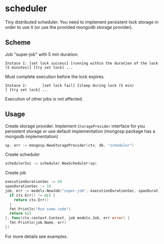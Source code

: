 # scheduler

Tiny distributed scheduler.
You need to implement persistent lock storage in order to use it (or use the provided mongodb storage provider).

## Scheme

Job "super-job" with 5 min duration:

```
Instace 1: [set lock success] [running within the duration of the lock (5 minutes)] [try set lock] ...
```

Must complete execution before the lock expires.

```
Instace 2:       [set lock fail] [sleep during lock (5 min)                       ] [try set lock] ...
```

Execution of other jobs is not affected.

## Usage

Create storage provider. Implement `StorageProvider` interface for you persistent storage or use default implementation (mongosp package has a mongodb implementation)

```go
sp, err := mongosp.NewStorageProvider(ctx, db, "scheduler")
```

Create scheduler

```go
schedulerSvc := scheduler.NewScheduler(sp)
```

Create job

```go
executionDurationSec := 60
spanDurationSec := 10
job, err := models.NewJob("super-job", executionDurationSec, spanDurationSec, func(ctx context.Context, job models.Job) error {
  if ctx.Err() != nil {
    return ctx.Err()
  } 
  fmt.Println("Run some code")
  return nil
}, func(ctx context.Context, job models.Job, err error) {
  fmt.Println(job.Name, err)
})
```

For more details see examples.

